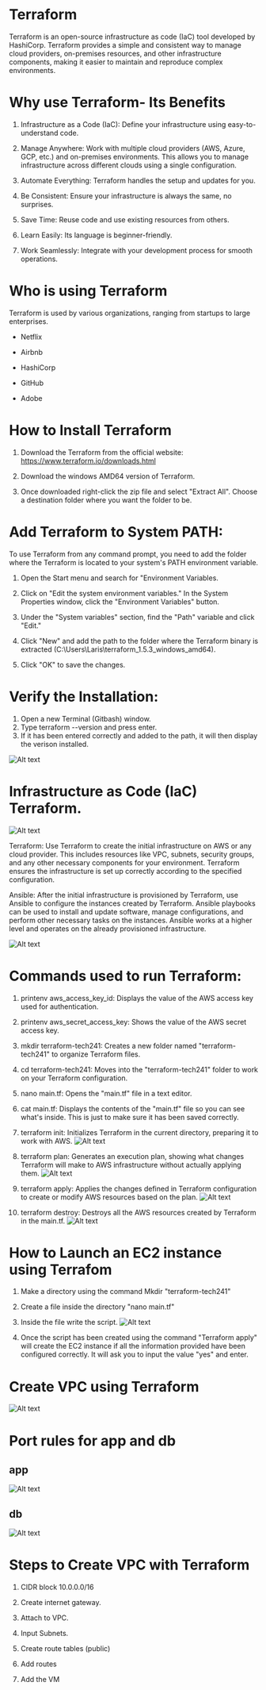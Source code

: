 # Terraform

Terraform is an open-source infrastructure as code (IaC) tool developed by HashiCorp. Terraform provides a simple and consistent way to manage cloud providers, on-premises resources, and other infrastructure components, making it easier to maintain and reproduce complex environments.

# Why use Terraform- Its Benefits

1. Infrastructure as a Code (IaC): Define your infrastructure using easy-to-understand code.

2. Manage Anywhere: Work with multiple cloud providers (AWS, Azure, GCP, etc.) and on-premises environments. This allows you to manage infrastructure across different clouds using a single configuration.

3. Automate Everything: Terraform handles the setup and updates for you.

4. Be Consistent: Ensure your infrastructure is always the same, no surprises.

5. Save Time: Reuse code and use existing resources from others.

6. Learn Easily: Its language is beginner-friendly.

7. Work Seamlessly: Integrate with your development process for smooth operations.

# Who is using Terraform

Terraform is used by various organizations, ranging from startups to large enterprises. 

- Netflix

- Airbnb

- HashiCorp

- GitHub

- Adobe

# How to Install Terraform

1. Download the Terraform from the official website: https://www.terraform.io/downloads.html
   
2. Download the windows AMD64 version of Terraform.
   
3. Once downloaded right-click the zip file and select "Extract All". Choose a destination folder where you want the folder to be.

# Add Terraform to System PATH:
To use Terraform from any command prompt, you need to add the folder where the Terraform  is located to your system's PATH environment variable.

1. Open the Start menu and search for "Environment Variables.
   
2. Click on "Edit the system environment variables."
In the System Properties window, click the "Environment Variables" button.

3. Under the "System variables" section, find the "Path" variable and click "Edit."
   
4. Click "New" and add the path to the folder where the Terraform binary is extracted (C:\Users\Laris\terraform_1.5.3_windows_amd64). 
   
5. Click "OK" to save the changes.
   
# Verify the Installation: 

1. Open a new Terminal (Gitbash) window.
2. Type terraform --version and press enter.
3. If it has been entered correctly and added to the path, it will then display the verison installed. 

![Alt text](images/Version-terraform.png)

# Infrastructure as Code (IaC) Terraform.

![Alt text](images/TF-Architecture.png)

Terraform: Use Terraform to create the initial infrastructure on AWS or any cloud provider. This includes resources like VPC, subnets, security groups, and any other necessary components for your environment. Terraform ensures the infrastructure is set up correctly according to the specified configuration.

Ansible: After the initial infrastructure is provisioned by Terraform, use Ansible to configure the instances created by Terraform. Ansible playbooks can be used to install and update software, manage configurations, and perform other necessary tasks on the instances. Ansible works at a higher level and operates on the already provisioned infrastructure.

![Alt text](<images/Terraform infrastructure.png>)


# Commands used to run Terraform:

1. printenv aws_access_key_id: Displays the value of the AWS access key used for authentication.

2. printenv aws_secret_access_key: Shows the value of the AWS secret access key.

3. mkdir terraform-tech241: Creates a new folder named "terraform-tech241" to organize Terraform files.

4. cd terraform-tech241: Moves into the "terraform-tech241" folder to work on your Terraform configuration.

5. nano main.tf: Opens the "main.tf" file in a text editor.
   
6. cat main.tf: Displays the contents of the "main.tf" file so you can see what's inside. This is just to make sure it has been saved correctly.

7. terraform init: Initializes Terraform in the current directory, preparing it to work with AWS.
![Alt text](<images/terraform init.png>)

1. terraform plan: Generates an execution plan, showing what changes Terraform will make to AWS infrastructure without actually applying them.
![Alt text](<images/terraform plan.png>)
   

9. terraform apply: Applies the changes defined in  Terraform configuration to create or modify AWS resources based on the plan. 
![Alt text](<images/terraform apply.png>)

10. terraform destroy: Destroys all the AWS resources created by Terraform in the main.tf.
![Alt text](<images/terraform destroy.png>)


# How to Launch an EC2 instance using Terrafom 

1. Make a directory using the command Mkdir "terraform-tech241"
2. Create a file inside the directory "nano main.tf"
3. Inside the file write the script. 
![Alt text](images/terraform_instance.png)

4. Once the script has been created using the command "Terraform apply" will create the EC2 instance if all the information provided have been configured correctly. It will ask you to input the value "yes" and enter.

# Create VPC using Terraform

![Alt text](images/diagram.png)

# Port rules for app and db


## app
![Alt text](<images/port rules.png>)


## db

![Alt text](<images/dp port.png>)


# Steps to Create VPC with Terraform

1. CIDR block 10.0.0.0/16

2. Create internet gateway.

3. Attach to VPC.

4. Input Subnets.

5. Create route tables (public)

6. Add routes

7. Add the VM



